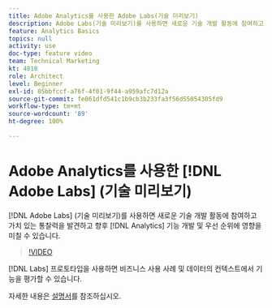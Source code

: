 ```yaml
---
title: Adobe Analytics를 사용한 Adobe Labs(기술 미리보기)
description: Adobe Labs(기술 미리보기)를 사용하면 새로운 기술 개발 활동에 참여하고 가치 있는 통찰력을 발견하고 향후 Analytics 기능 개발 및 우선 순위에 영향을 미칠 수 있습니다.
feature: Analytics Basics
topics: null
activity: use
doc-type: feature video
team: Technical Marketing
kt: 4818
role: Architect
level: Beginner
exl-id: 05bbfccf-a76f-4f01-9f44-a959afc7d12a
source-git-commit: fe861dfd541c1b9cb3b233fa3f56d55054305fd9
workflow-type: tm+mt
source-wordcount: '89'
ht-degree: 100%

---
```


# Adobe Analytics를 사용한 [!DNL Adobe Labs] (기술 미리보기)

[!DNL Adobe Labs] (기술 미리보기)를 사용하면 새로운 기술 개발 활동에 참여하고 가치 있는 통찰력을 발견하고 향후 [!DNL Analytics] 기능 개발 및 우선 순위에 영향을 미칠 수 있습니다.

>[!VIDEO](https://video.tv.adobe.com/v/32841/?quality=12)

[!DNL Labs] 프로토타입을 사용하면 비즈니스 사용 사례 및 데이터의 컨텍스트에서 기능을 평가할 수 있습니다.

자세한 내용은 [설명서](https://experienceleague.adobe.com/docs/analytics/analyze/tech-previews/overview.html?lang=ko-KR)를 참조하십시오.
